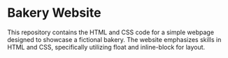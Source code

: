 # Bakery Website

This repository contains the HTML and CSS code for a simple webpage designed to showcase a fictional bakery. The website emphasizes skills in HTML and CSS, specifically utilizing float and inline-block for layout.
